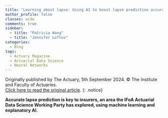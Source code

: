 ```yaml
---
title: "Learning about lapse: Using AI to boost lapse prediction accuracy"
author_profile: false 
classes: wide
comments: true
sidebar:
  - title: "Patricia Wang"
  - title: "Jennifer Loftus" 
categories:
  - Blog
tags:
  - Actuary Magazine
  - Actuarial Data Science
  - Neural Networks
---
```


Originally published by The Actuary, 5th September 2024. © The Institute and Faculty of Actuaries. <br>
<a href="https://www.theactuary.com/2024/09/04/learning-about-lapse-using-ai-boost-lapse-prediction-accuracy" target="_blank"> Click here to read the original article</a>.
{: .notice}

<b> Accurate lapse prediction is key to insurers, an area the IFoA Actuarial Data Science Working Party has explored, using machine learning and explanatory AI. </b>

